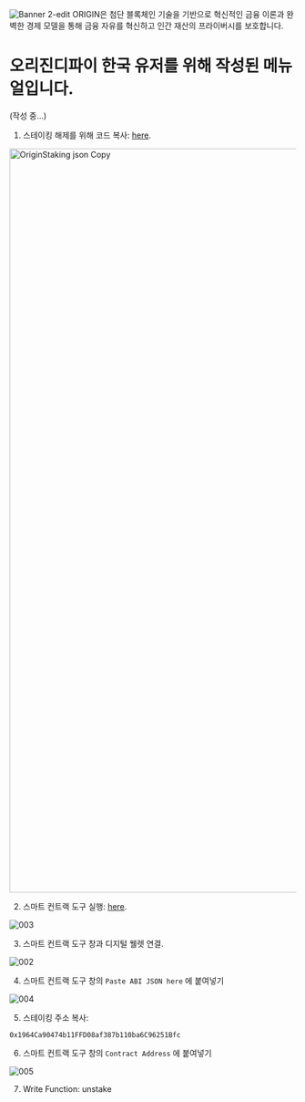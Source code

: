 ![Banner 2-edit](https://github.com/user-attachments/assets/2868b8de-c4a6-4eb4-9009-051abe5ab497)
ORIGIN은 첨단 블록체인 기술을 기반으로 혁신적인 금융 이론과 완벽한 경제 모델을 통해 금융 자유를 혁신하고 인간 재산의 프라이버시를 보호합니다.
#


# 오리진디파이 한국 유저를 위해 작성된 메뉴얼입니다.
  (작성 중...)


1. 스테이킹 해제를 위해 코드 복사: [here](https://github.com/GoodPhil/Origin.ABI/blob/main/OriginStaking.json).
  
<img width="1305" alt="OriginStaking json Copy" src="https://github.com/user-attachments/assets/969950cb-073a-4f17-bd28-cb3f82a01d6f" />



2. 스마트 컨트랙 도구 실행: [here](https://ethereum-smart-contract-interaction-tool.vercel.app).

![003](https://github.com/user-attachments/assets/ae01c495-e894-4027-b698-aa66ca5109b4)


3. 스마트 컨트랙 도구 창과 디지털 웰렛 연결.

![002](https://github.com/user-attachments/assets/cbe334c5-7b48-460d-bf19-95676e94b9c3)



4. 스마트 컨트랙 도구 창의 `Paste ABI JSON here` 에 붙여넣기

![004](https://github.com/user-attachments/assets/6aba2c39-3048-46df-9653-ac3ad2efdc19)




5. 스테이킹 주소 복사:
```
0x1964Ca90474b11FFD08af387b110ba6C96251Bfc
```


6. 스마트 컨트랙 도구 창의 `Contract Address` 에 붙여넣기

![005](https://github.com/user-attachments/assets/23dac6de-520f-46d4-938e-bf899db034d1)




7. Write Function: unstake

